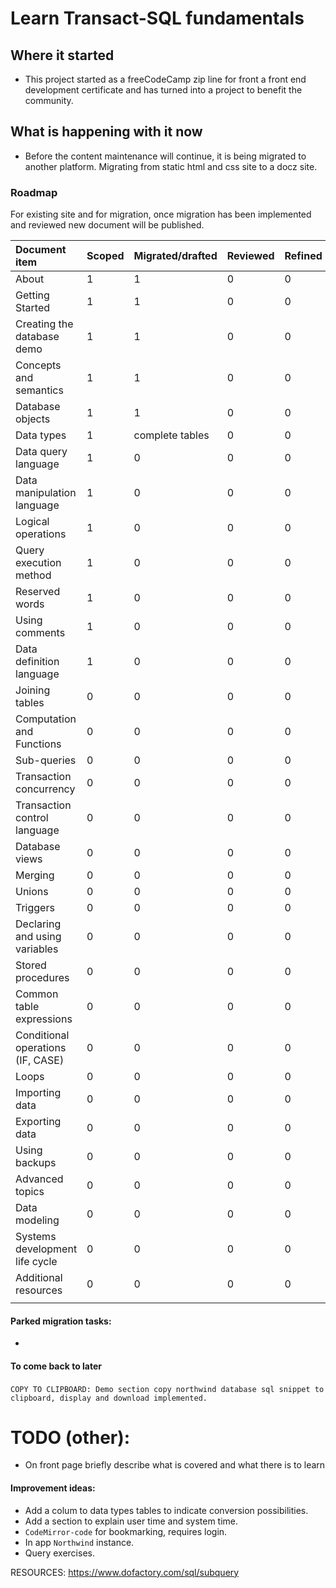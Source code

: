 # Learn Transact-SQL fundamentals

## Where it started

- This project started as a freeCodeCamp zip line for front a front end development certificate and has turned into a project to benefit the community.

## What is happening with it now

- Before the content maintenance will continue, it is being migrated to another platform. Migrating from static html and css site to a docz site.

### Roadmap

For existing site and for migration, once migration has been implemented and reviewed new document will be published.

| Document item                     | Scoped | Migrated/drafted | Reviewed | Refined | Published | Improve |
| :-------------------------------- | ------ | ---------------- | -------- | ------- | --------- | ------- |
| About                             | 1      | 1                | 0        | 0       | 0         | 0       |
| Getting Started                   | 1      | 1                | 0        | 0       | 0         | 0       |
| Creating the database demo        | 1      | 1                | 0        | 0       | 0         | 1       |
| Concepts and semantics            | 1      | 1                | 0        | 0       | 0         | 0       |
| Database objects                  | 1      | 1                | 0        | 0       | 0         | 1       |
| Data types                        | 1      | complete tables  | 0        | 0       | 0         | 1       |
| Data query language               | 1      | 0                | 0        | 0       | 0         |         |
| Data manipulation language        | 1      | 0                | 0        | 0       | 0         |         |
| Logical operations                | 1      | 0                | 0        | 0       | 0         |         |
| Query execution method            | 1      | 0                | 0        | 0       | 0         |         |
| Reserved words                    | 1      | 0                | 0        | 0       | 0         |         |
| Using comments                    | 1      | 0                | 0        | 0       | 0         |         |
| Data definition language          | 1      | 0                | 0        | 0       | 0         |         |
| Joining tables                    | 0      | 0                | 0        | 0       | 0         |         |
| Computation and Functions         | 0      | 0                | 0        | 0       | 0         |         |
| Sub-queries                       | 0      | 0                | 0        | 0       | 0         |         |
| Transaction concurrency           | 0      | 0                | 0        | 0       | 0         |         |
| Transaction control language      | 0      | 0                | 0        | 0       | 0         |         |
| Database views                    | 0      | 0                | 0        | 0       | 0         |         |
| Merging                           | 0      | 0                | 0        | 0       | 0         |         |
| Unions                            | 0      | 0                | 0        | 0       | 0         |         |
| Triggers                          | 0      | 0                | 0        | 0       | 0         |         |
| Declaring and using variables     | 0      | 0                | 0        | 0       | 0         |         |
| Stored procedures                 | 0      | 0                | 0        | 0       | 0         |         |
| Common table expressions          | 0      | 0                | 0        | 0       | 0         |         |
| Conditional operations (IF, CASE) | 0      | 0                | 0        | 0       | 0         |         |
| Loops                             | 0      | 0                | 0        | 0       | 0         |         |
| Importing data                    | 0      | 0                | 0        | 0       | 0         |         |
| Exporting data                    | 0      | 0                | 0        | 0       | 0         |         |
| Using backups                     | 0      | 0                | 0        | 0       | 0         |         |
| Advanced topics                   | 0      | 0                | 0        | 0       | 0         |         |
| Data modeling                     | 0      | 0                | 0        | 0       | 0         |         |
| Systems development life cycle    | 0      | 0                | 0        | 0       | 0         |         |
| Additional resources              | 0      | 0                | 0        | 0       | 0         |         |
|                                   |        |                  |          |         |           |         |

#### Parked migration tasks:

- 

#### To come back to later

  ​ `COPY TO CLIPBOARD: Demo section copy northwind database sql snippet to clipboard, display and download implemented.` 

  

# TODO (other): 

- On front page briefly describe what is covered and what there is to learn

#### Improvement ideas:

- Add a colum to data types tables to indicate  conversion possibilities.
- Add a section to explain user time and system time.
- `CodeMirror-code` for bookmarking, requires login.
- In app `Northwind` instance.
- Query exercises. 

RESOURCES:
https://www.dofactory.com/sql/subquery


